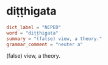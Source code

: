 # diṭṭhigata

``` toml
dict_label = "NCPED"
word = "diṭṭhigata"
summary = "(false) view, a theory."
grammar_comment = "neuter a"
```

(false) view, a theory.

